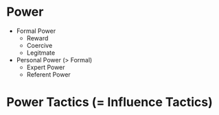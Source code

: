
# Power
- Formal Power
	- Reward
	- Coercive
	- Legitmate
- Personal Power (> Formal)
	- Expert Power
	- Referent Power

# Power Tactics (= Influence Tactics)

